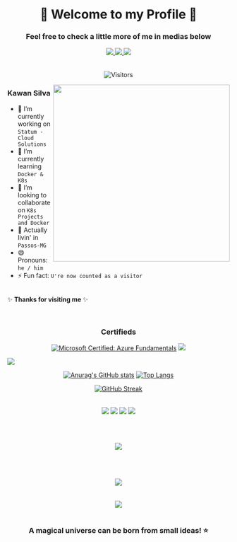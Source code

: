 <h1 align="center"> 🚀 Welcome to my Profile 🚀 </h1>

<h3 align="center"> Feel free to check a little more of me in medias below </h3>



<div align="center" style="display: inline_block">

<a href="https://github.com/ksilva-kwn" target="_blank">
  <img align="center" src=https://img.shields.io/badge/github-%2324292e.svg?&style=for-the-badge&logo=github&logoColor=white style="margin-bottom: 5px;" /> 
</a>
<a href="https://www.linkedin.com/in/kawansilva29/" target="_blank">
  <img align="center" src=https://img.shields.io/badge/linkedin-%231E77B5.svg?&style=for-the-badge&logo=linkedin&logoColor=white style="margin-bottom: 5px;" /> 
</a>
<a href = "mailto:kwnsilva@hotmail.com">
  <img align="center" src="https://img.shields.io/badge/Gmail-D14836?style=for-the-badge&logo=gmail&logoColor=white" target="_blank" style="margin-bottom: 5px;" target="_blank">
</a>
  
  <div align="center"> <br>

![Visitors](https://api.visitorbadge.io/api/visitors?path=https%3A%2F%2Fgithub.com%2Fksilva-kwn&label=Visitors&countColor=%23263759)
</div>

</div>

<img src="https://raw.githubusercontent.com/MicaelliMedeiros/micaellimedeiros/master/image/computer-illustration.png" min-width="400px" max-width="400px" width="400px" align="right">

### Kawan Silva

<p align="left">

- 🔭 I’m currently working on `Statum - Cloud Solutions` <br> 
- 🌱 I’m currently learning `Docker & K8s` <br> 
- 👯 I’m looking to collaborate on `K8s Projects and Docker` <br> 
- 📍 Actually livin' in `Passos-MG` <br>
- 😄 Pronouns: `he / him` <br>
- ⚡ Fun fact: `U're now counted as a visitor` <br> <br>


✨ **Thanks for visiting me** ✨

<div align="center">
  
<br>
   
### Certifieds
   
<!--START_SECTION:badges-->
[![Microsoft Certified: Azure Fundamentals](https://images.credly.com/size/110x110/images/be8fcaeb-c769-4858-b567-ffaaa73ce8cf/image.png)](https://www.credly.com/badges/ad151c3d-cc81-45ee-afc3-7b8eda77add9/public_url "Microsoft Certified: Azure Fundamentals")
<img src="https://images.credly.com/size/110x110/images/697cf123-74b0-4356-9055-9973471d26d6/03_Oracle_Cloud_Infrastructure_Foundations_Associate.png"/>
<!--END_SECTION:badges--> 

</div>


<img align="center" src="https://user-images.githubusercontent.com/73097560/115834477-dbab4500-a447-11eb-908a-139a6edaec5c.gif">
<div align="center">    
  
  [![Anurag's GitHub stats](https://github-readme-stats.vercel.app/api?username=ksilva-kwn&show_icons=true&theme=tokyonight)](https://github.com/anuraghazra/github-readme-stats)
  [![Top Langs](https://github-readme-stats.vercel.app/api/top-langs/?username=ksilva-kwn&layout=donut&icons=true&theme=tokyonight)](https://github.com/anuraghazra/github-readme-stats)
  


[![GitHub Streak](https://github-readme-streak-stats.herokuapp.com?user=ksilva-kwn&theme=tokyonight&locale=pt_BR&date_format=n%2Fj%5B%2FY%5D&card_width=900)](https://git.io/streak-stats)


<div align="center" style="display: inline_block"><br>
    <a href = "https://github.com/ksilva-kwn/meu-site"><img align="center" src="https://github-readme-stats.vercel.app/api/pin/?username=ksilva-kwn&repo=my-new-portfolio&theme=tokyonight&description_lines_count=2&border_color=058182&text_color=ffffff"/></a>
    <a href = "https://github.com/ksilva-kwn/SuperMario_Docker_Nuvem"><img align="center" src="https://github-readme-stats.vercel.app/api/pin/?username=ksilva-kwn&repo=SuperMario_Docker_Nuvem&theme=tokyonight&description_lines_count=2&border_color=058182&text_color=ffffff"/></a>
    <a href = "https://github.com/ksilva-kwn/Desafio-Mentoria-Cloud-3.0"><img align="center" src="https://github-readme-stats.vercel.app/api/pin/?username=ksilva-kwn&repo=Desafio-Mentoria-Cloud-3.0&theme=tokyonight&description_lines_count=2&border_color=058182&text_color=ffffff"/></a>
    <a href = "https://github.com/ksilva-kwn/Postgre-No-Docker"><img align="center" src="https://github-readme-stats.vercel.app/api/pin/?username=ksilva-kwn&repo=Postgre-No-Docker&theme=tokyonight&description_lines_count=2&border_color=058182&text_color=ffffff"/></a>
</div>
</div>

<br>
<br>
<br>

<p align="center">
  <a href="https://github.com/ksilva-kwn">
    <img
      align="center"
      src="https://github-profile-trophy.vercel.app/?username=ksilva-kwn&theme=tokyonight&no-frame=true&row=1&&margin-w=20&no-bg=true"
    />
  </a>
  </a>
</p>

<div align="center" style="display: inline_block" >

<br>
<br>
<br>
  
 <img src="https://skillicons.dev/icons?i=windows,linux,bash,azure,docker,k8s,github,vim,vscode" />

 <br>
 <br>
 <br>

<img src="https://user-images.githubusercontent.com/73097560/115834477-dbab4500-a447-11eb-908a-139a6edaec5c.gif">

<br>
                                                                                                                
 <div align="center" valign="top"><br>

 ### A magical universe can be born from small ideas! ⭐️ <br> <br>
  
</div><br>                                                                                                                                             

</div>                                        
